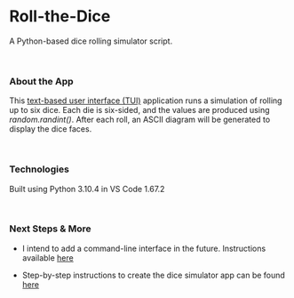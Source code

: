 # Roll-the-Dice
 A Python-based dice rolling simulator script.

</br>


### About the App
This [text-based user interface (TUI)](https://en.wikipedia.org/wiki/Text-based_user_interface) application runs a simulation of rolling up to six dice.  Each die is six-sided, and the values are produced using *random.randint()*. After each roll, an ASCII diagram will be generated to display the dice faces. 

 </br>
 
### Technologies
Built using Python 3.10.4 in VS Code 1.67.2

</br>

### Next Steps & More
- I intend to add a command-line interface in the future. Instructions available [here](https://realpython.com/command-line-interfaces-python-argparse/)

- Step-by-step instructions to create the dice simulator app can be found [here](https://realpython.com/python-dice-roll/#project-overview)
